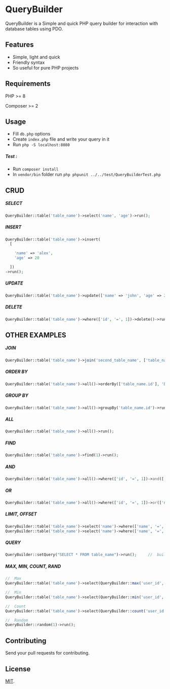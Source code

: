 # QueryBuilder

QueryBuilder is a Simple and quick PHP query builder for interaction with database tables using PDO.

## Features

- Simple, light and quick 
- Friendly syntax
- So useful for pure PHP projects



##  Requirements

PHP >= 8

Composer >= 2


## Usage

- Fill `db.php` options
- Create `index.php` file and write your query in it
- Run `php -S localhost:8080`
##### Test :
- Run `composer install`
- In `vendor/bin` folder run `php phpunit ../../test/QueryBuilderTest.php`


## CRUD

##### SELECT

```php
QueryBuilder::table('table_name')->select('name', 'age')->run();
```

##### INSERT

```php
QueryBuilder::table('table_name')->insert(
  [

    'name' => 'alex',
    'age' => 20

  ])
->run();
```

##### UPDATE

```php
QueryBuilder::table('table_name')->update(['name' => 'john', 'age' => 21])->run();
```

##### DELETE

```php
QueryBuilder::table('table_name')->where(['id', '=', 1])->delete()->run();
```


## OTHER EXAMPLES

##### JOIN

```php
QueryBuilder::table('table_name')->join('second_table_name', ['table_name.id', '=', 'second_table_name.person_id'], 'LEFT')->all()->run();
```

##### ORDER BY

```php
QueryBuilder::table('table_name')->all()->orderBy(['table_name.id'], 'DESC')->run();
```


##### GROUP BY

```php
QueryBuilder::table('table_name')->all()->groupBy('table_name.id')->run();
```

##### ALL
```php
QueryBuilder::table('table_name')->all()->run();
```


##### FIND

```php
QueryBuilder::table('table_name')->find(1)->run();
```


##### AND

```php
QueryBuilder::table('table_name')->all()->where(['id', '=', 1])->and(['name', '=', 'foo'])->run();
```

##### OR

```php
QueryBuilder::table('table_name')->all()->where(['id', '=', 1])->or(['name', '=', 'foo'])->run();
```


##### LIMIT, OFFSET

```php
QueryBuilder::table('table_name')->select('name')->where(['name', '=', 'foo'])->limit(1)->run();
QueryBuilder::table('table_name')->select('name')->where(['name', '=', 'foo'])->limit(1, 3)->run(); // Limit with offset
```

##### QUERY
```php
QueryBuilder::setQuery("SELECT * FROM table_name")->run();     //  build your custom query
```
##### MAX, MIN, COUNT, RAND
```php
//  Max
QueryBuilder::table('table_name')->select(QueryBuilder::max('user_id', 'id'), 'name')->run();

//  Min
QueryBuilder::table('table_name')->select(QueryBuilder::min('user_id', 'id'), 'name')->run();

//  Count
QueryBuilder::table('table_name')->select(QueryBuilder::count('user_id', 'id'), 'name')->run();

//  Random
QueryBuilder::random(1)->run();
```

## Contributing
Send your pull requests for contributing.


## License

[MIT](LICENSE).
